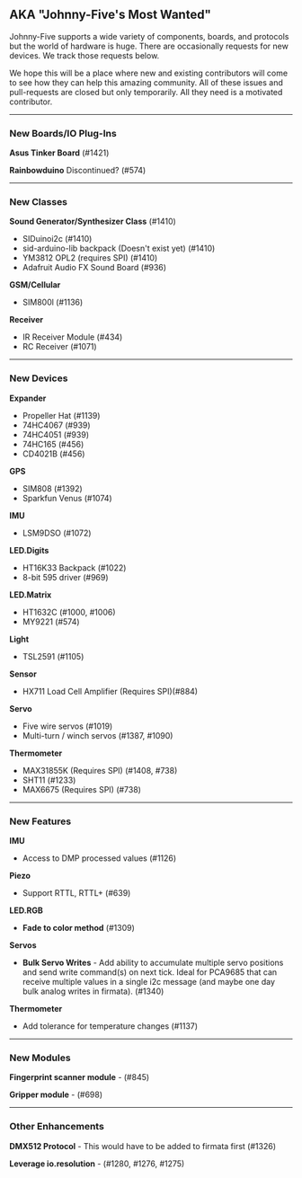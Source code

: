 ## AKA "Johnny-Five's Most Wanted"

Johnny-Five supports a wide variety of components, boards, and protocols but the world of hardware is huge. There are occasionally requests for new devices. We track those requests below.

We hope this will be a place where new and existing contributors will come to see how they can help this amazing community. All of these issues and pull-requests are closed but only temporarily. All they need is a motivated contributor.

------------------
### New Boards/IO Plug-Ins
**Asus Tinker Board** (#1421)

**Rainbowduino** Discontinued? (#574)

------------------
### New Classes
**Sound Generator/Synthesizer Class** (#1410)
 - SIDuinoi2c (#1410)
 - sid-arduino-lib backpack (Doesn't exist yet) (#1410)
 - YM3812 OPL2 (requires SPI) (#1410)
 - Adafruit Audio FX Sound Board (#936)

**GSM/Cellular**
 - SIM800l (#1136)

**Receiver**
 - IR Receiver Module (#434)
 - RC Receiver (#1071)

------------------
### New Devices

**Expander**
 - Propeller Hat (#1139)
 - 74HC4067 (#939)
 - 74HC4051 (#939)
 - 74HC165 (#456)
 - CD4021B (#456)

**GPS**
 - SIM808 (#1392)
 - Sparkfun Venus (#1074)

**IMU**
 - LSM9DSO (#1072)

**LED.Digits**
 - HT16K33 Backpack (#1022)
 - 8-bit 595 driver (#969)

**LED.Matrix**
 - HT1632C (#1000, #1006)
 - MY9221 (#574)

**Light**
  - TSL2591 (#1105)

**Sensor**
 - HX711 Load Cell Amplifier (Requires SPI)(#884)

**Servo**
 - Five wire servos (#1019)
 - Multi-turn / winch servos (#1387, #1090)

**Thermometer**
 - MAX31855K (Requires SPI) (#1408, #738)
 - SHT11 (#1233)
 - MAX6675 (Requires SPI) (#738)

------------------
### New Features

**IMU**
 - Access to DMP processed values (#1126)

**Piezo**
 - Support RTTL, RTTL+ (#639)

**LED.RGB**
 - **Fade to color method** (#1309)

**Servos**
 - **Bulk Servo Writes** - Add ability to accumulate multiple servo positions and send write command(s) on next tick. Ideal for PCA9685 that can receive multiple values in a single i2c message (and maybe one day bulk analog writes in firmata). (#1340)

**Thermometer**
 - Add tolerance for temperature changes (#1137)

------------------
### New Modules
**Fingerprint scanner module** - (#845)

**Gripper module** - (#698)

------------------
### Other Enhancements
**DMX512 Protocol** - This would have to be added to firmata first (#1326)

**Leverage io.resolution** - (#1280, #1276, #1275)
